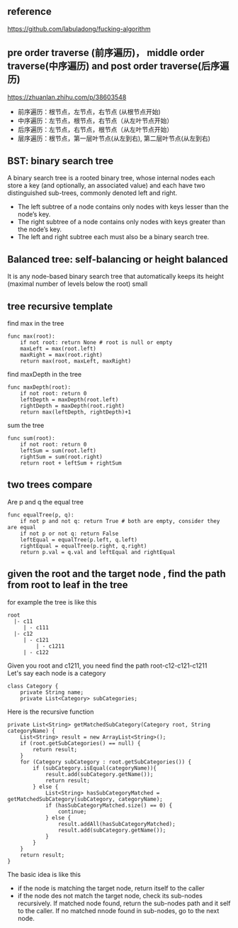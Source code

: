 
## reference
https://github.com/labuladong/fucking-algorithm

## pre order traverse (前序遍历)， middle order traverse(中序遍历) and post order traverse(后序遍历)
https://zhuanlan.zhihu.com/p/38603548
- 前序遍历：根节点，左节点，右节点 (从根节点开始)
- 中序遍历：左节点，根节点，右节点（从左叶节点开始）
- 后序遍历：左节点，右节点，根节点（从左叶节点开始）
- 层序遍历：根节点，第一层叶节点(从左到右), 第二层叶节点(从左到右)


##  BST: binary search tree
A binary search tree is a rooted binary tree, whose internal nodes each store a key (and optionally, an associated value) and each have two distinguished sub-trees, commonly denoted left and right.
- The left subtree of a node contains only nodes with keys lesser than the node’s key.
- The right subtree of a node contains only nodes with keys greater than the node’s key.
- The left and right subtree each must also be a binary search tree.

## Balanced tree: self-balancing or height balanced 
It is any node-based binary search tree that automatically keeps its height (maximal number of levels below the root) small


## tree recursive template
find max in the tree
```
func max(root):
    if not root: return None # root is null or empty
    maxLeft = max(root.left)
    maxRight = max(root.right)
    return max(root, maxLeft, maxRight)
```
find maxDepth in the tree
```
func maxDepth(root):
    if not root: return 0
    leftDepth = maxDepth(root.left)
    rightDepth = maxDepth(root.right)
    return max(leftDepth, rightDepth)+1
```
sum the tree
```
func sum(root):
    if not root: return 0
    leftSum = sum(root.left)
    rightSum = sum(root.right)
    return root + leftSum + rightSum
```

## two trees compare
Are p and q the equal tree
```
func equalTree(p, q):
    if not p and not q: return True # both are empty, consider they are equal
    if not p or not q: return False
    leftEqual = equalTree(p.left, q.left)
    rightEqual = equalTree(p.right, q.right)
    return p.val = q.val and leftEqual and rightEqual
```

## given the root and the target node , find the path from root to leaf in the tree
for example the tree is like this
```
root  
  |- c11
     | - c111
  |- c12
     | - c121
         | - c1211
     | - c122
```
Given you root and c1211, you need find the path root-c12-c121-c1211  
Let's say each node is a category
```
class Category {
	private String name;
	private List<Category> subCategories;
```
Here is the recursive function
```
private List<String> getMatchedSubCategory(Category root, String categoryName) {
    List<String> result = new ArrayList<String>();
    if (root.getSubCategories() == null) {
        return result;
    }
    for (Category subCategory : root.getSubCategories()) {
        if (subCategory.isEqual(categoryName)){
            result.add(subCategory.getName());
            return result;
        } else {
            List<String> hasSubCategoryMatched =  getMatchedSubCategory(subCategory, categoryName);
            if (hasSubCategoryMatched.size() == 0) {
                continue;
            } else {
                result.addAll(hasSubCategoryMatched);
                result.add(subCategory.getName());
            }
        }
    }
    return result;
}
```
The basic idea is like this
- if the node is matching the target node, return itself to the caller 
- if the node des not match the target node, check its sub-nodes recursively. If matched node found, return the sub-nodes path and it self to the caller. If no matched nnode found in sub-nodes, go to the next node. 

